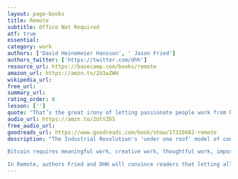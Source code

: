 ```yaml
---
layout: page-books
title: Remote
subtitle: Office Not Required
atf: true
essential: 
category: work
authors: ['David Heinemeier Hansson', ' Jason Fried']
authors_twitter: ['https://twitter.com/dhh']
resource_url: https://basecamp.com/books/remote
amazon_url: https://amzn.to/2U1wZWH
wikipedia_url: 
free_url: 
summary_url: 
rating_order: 8
lesson: ['']
quote: "That’s the great irony of letting passionate people work from home. A manager’s natural instinct is to worry about his workers not getting enough work done, but the real threat is that too much will likely get done. And because the manager isn’t sitting across from his worker anymore, he can’t look in the person’s eyes and see burnout."
audio_url: https://amzn.to/2UtYZ6S
free_audio_url: 
goodreads_url: https://www.goodreads.com/book/show/17316682-remote
description: "The Industrial Revolution's 'under one roof' model of conducting work is steadily declining owing to technology that is rapidly creating virtual workspaces and allowing workers to provide their vital contribution without physically clustering together.

Bitcoin requires meaningful work, creative work, thoughtful work, important work—this type of effort takes stretches of uninterrupted time to get into the zone. But in the modern office such long stretches usually can’t be found. Instead, it’s just one interruption after another.

In Remote, authors Fried and DHH will convince readers that letting all or part of work teams function remotely is a great idea---and they're going to show precisely how a remote work setup can be accomplished."
---
```

